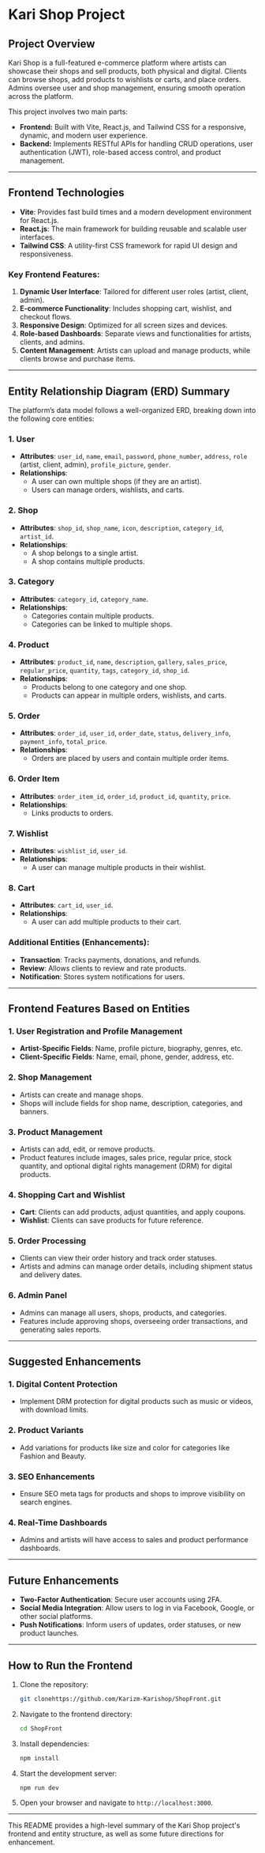 # Kari Shop Project

## Project Overview
Kari Shop is a full-featured e-commerce platform where artists can showcase their shops and sell products, both physical and digital. Clients can browse shops, add products to wishlists or carts, and place orders. Admins oversee user and shop management, ensuring smooth operation across the platform.

This project involves two main parts:
- **Frontend:** Built with Vite, React.js, and Tailwind CSS for a responsive, dynamic, and modern user experience.
- **Backend:** Implements RESTful APIs for handling CRUD operations, user authentication (JWT), role-based access control, and product management.

---

## Frontend Technologies
- **Vite**: Provides fast build times and a modern development environment for React.js.
- **React.js**: The main framework for building reusable and scalable user interfaces.
- **Tailwind CSS**: A utility-first CSS framework for rapid UI design and responsiveness.

### Key Frontend Features:
1. **Dynamic User Interface**: Tailored for different user roles (artist, client, admin).
2. **E-commerce Functionality**: Includes shopping cart, wishlist, and checkout flows.
3. **Responsive Design**: Optimized for all screen sizes and devices.
4. **Role-based Dashboards**: Separate views and functionalities for artists, clients, and admins.
5. **Content Management**: Artists can upload and manage products, while clients browse and purchase items.

---

## Entity Relationship Diagram (ERD) Summary

The platform’s data model follows a well-organized ERD, breaking down into the following core entities:

### 1. **User**
- **Attributes**: `user_id`, `name`, `email`, `password`, `phone_number`, `address`, `role` (artist, client, admin), `profile_picture`, `gender`.
- **Relationships**:
  - A user can own multiple shops (if they are an artist).
  - Users can manage orders, wishlists, and carts.

### 2. **Shop**
- **Attributes**: `shop_id`, `shop_name`, `icon`, `description`, `category_id`, `artist_id`.
- **Relationships**:
  - A shop belongs to a single artist.
  - A shop contains multiple products.

### 3. **Category**
- **Attributes**: `category_id`, `category_name`.
- **Relationships**:
  - Categories contain multiple products.
  - Categories can be linked to multiple shops.

### 4. **Product**
- **Attributes**: `product_id`, `name`, `description`, `gallery`, `sales_price`, `regular_price`, `quantity`, `tags`, `category_id`, `shop_id`.
- **Relationships**:
  - Products belong to one category and one shop.
  - Products can appear in multiple orders, wishlists, and carts.

### 5. **Order**
- **Attributes**: `order_id`, `user_id`, `order_date`, `status`, `delivery_info`, `payment_info`, `total_price`.
- **Relationships**:
  - Orders are placed by users and contain multiple order items.

### 6. **Order Item**
- **Attributes**: `order_item_id`, `order_id`, `product_id`, `quantity`, `price`.
- **Relationships**:
  - Links products to orders.

### 7. **Wishlist**
- **Attributes**: `wishlist_id`, `user_id`.
- **Relationships**:
  - A user can manage multiple products in their wishlist.

### 8. **Cart**
- **Attributes**: `cart_id`, `user_id`.
- **Relationships**:
  - A user can add multiple products to their cart.

### Additional Entities (Enhancements):
- **Transaction**: Tracks payments, donations, and refunds.
- **Review**: Allows clients to review and rate products.
- **Notification**: Stores system notifications for users.

---

## Frontend Features Based on Entities

### 1. **User Registration and Profile Management**
- **Artist-Specific Fields**: Name, profile picture, biography, genres, etc.
- **Client-Specific Fields**: Name, email, phone, gender, address, etc.

### 2. **Shop Management**
- Artists can create and manage shops.
- Shops will include fields for shop name, description, categories, and banners.

### 3. **Product Management**
- Artists can add, edit, or remove products.
- Product features include images, sales price, regular price, stock quantity, and optional digital rights management (DRM) for digital products.

### 4. **Shopping Cart and Wishlist**
- **Cart**: Clients can add products, adjust quantities, and apply coupons.
- **Wishlist**: Clients can save products for future reference.

### 5. **Order Processing**
- Clients can view their order history and track order statuses.
- Artists and admins can manage order details, including shipment status and delivery dates.

### 6. **Admin Panel**
- Admins can manage all users, shops, products, and categories.
- Features include approving shops, overseeing order transactions, and generating sales reports.

---

## Suggested Enhancements

### 1. **Digital Content Protection**
- Implement DRM protection for digital products such as music or videos, with download limits.

### 2. **Product Variants**
- Add variations for products like size and color for categories like Fashion and Beauty.

### 3. **SEO Enhancements**
- Ensure SEO meta tags for products and shops to improve visibility on search engines.

### 4. **Real-Time Dashboards**
- Admins and artists will have access to sales and product performance dashboards.

---

## Future Enhancements
- **Two-Factor Authentication**: Secure user accounts using 2FA.
- **Social Media Integration**: Allow users to log in via Facebook, Google, or other social platforms.
- **Push Notifications**: Inform users of updates, order statuses, or new product launches.

---

## How to Run the Frontend

1. Clone the repository:
   ```bash
   git clonehttps://github.com/Karizm-Karishop/ShopFront.git
   ```
2. Navigate to the frontend directory:
   ```bash
   cd ShopFront
   ```
3. Install dependencies:
   ```bash
   npm install
   ```
4. Start the development server:
   ```bash
   npm run dev
   ```
5. Open your browser and navigate to `http://localhost:3000`.

---

This README provides a high-level summary of the Kari Shop project's frontend and entity structure, as well as some future directions for enhancement.
